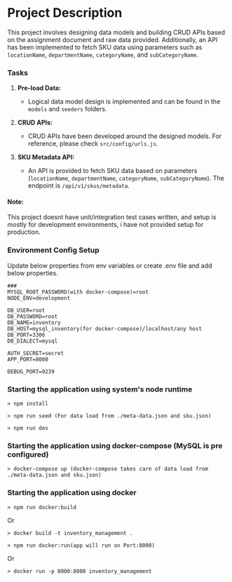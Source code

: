 # Project Description

This project involves designing data models and building CRUD APIs based on the assignment document and raw data provided. Additionally, an API has been implemented to fetch SKU data using parameters such as `locationName`, `departmentName`, `categoryName`, and `subCategoryName`.

### Tasks

1. **Pre-load Data:**
   - Logical data model design is implemented and can be found in the `models` and `seeders` folders.

2. **CRUD APIs:**
   - CRUD APIs have been developed around the designed models. For reference, please check `src/config/urls.js`.

3. **SKU Metadata API:**
   - An API is provided to fetch SKU data based on parameters (`locationName`, `departmentName`, `categoryName`, `subCategoryName`). The endpoint is `/api/v1/skus/metadata`.

#### Note:
This project doesnt have unit/integration test cases written, and setup is mostly for development environments, i have not provided setup for production.

### Environment Config Setup

Update below properties from env variables or create .env file and add below properties.
```
### 
MYSQL_ROOT_PASSWORD(with docker-compose)=root
NODE_ENV=development

DB_USER=root
DB_PASSWORD=root
DB_NAME=inventory
DB_HOST=mysql_inventory(for docker-compose)/localhost/any host
DB_PORT=3306
DB_DIALECT=mysql

AUTH_SECRET=secret
APP_PORT=8000

DEBUG_PORT=9239
```

### Starting the application using system's node runtime

```
> npm install
```

```
> npm run seed (For data load from ./meta-data.json and sku.json)
```

```
> npm run dev
```

### Starting the application using docker-compose (MySQL is pre configured)
```
> docker-compose up (docker-compose takes care of data load from ./meta-data.json and sku.json)
```

### Starting the application using docker
```
> npm run docker:build
```
Or
```
> docker build -t inventory_management .
```

```
> npm run docker:run(app will run on Port:8000)
```
Or
```
> docker run -p 8000:8000 inventory_management
```